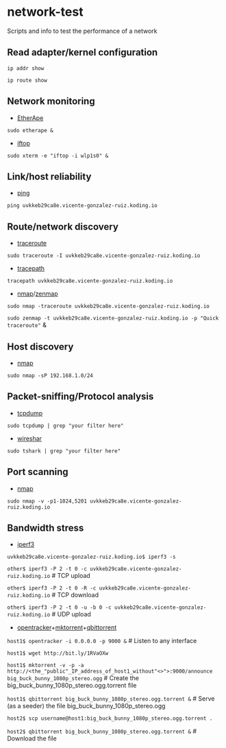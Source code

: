 # network-test
Scripts and info to test the performance of a network

## Read adapter/kernel configuration

`ip addr show`

`ip route show`

## Network monitoring
* [EtherApe](http://etherape.sourceforge.net)

`sudo etherape &`

* [iftop](http://www.ex-parrot.com/pdw/iftop)

`sudo xterm -e "iftop -i wlp1s0" &`

## Link/host reliability
* [ping](http://linux.die.net/man/8/ping)

`ping uvkkeb29ca8e.vicente-gonzalez-ruiz.koding.io`

## Route/network discovery
* [traceroute](http://linux.die.net/man/8/traceroute)

`sudo traceroute -I uvkkeb29ca8e.vicente-gonzalez-ruiz.koding.io`

* [tracepath](http://linux.die.net/man/8/tracepath)

`tracepath uvkkeb29ca8e.vicente-gonzalez-ruiz.koding.io`

* [nmap](https://nmap.org)/[zenmap](https://nmap.org/zenmap)

`sudo nmap -traceroute uvkkeb29ca8e.vicente-gonzalez-ruiz.koding.io`

`sudo zenmap -t uvkkeb29ca8e.vicente-gonzalez-ruiz.koding.io -p "Quick traceroute"` &

## Host discovery
* [nmap](https://nmap.org)

`sudo nmap -sP 192.168.1.0/24`

## Packet-sniffing/Protocol analysis
* [tcpdump](http://www.tcpdump.org)
 
`sudo tcpdump | grep "your filter here"`

* [wireshar](https://www.wireshark.org)

`sudo tshark | grep "your filter here"`

## Port scanning
* [nmap](https://nmap.org)

`sudo nmap -v -p1-1024,5201 uvkkeb29ca8e.vicente-gonzalez-ruiz.koding.io`

## Bandwidth stress
* [iperf3](https://github.com/esnet/iperf)

`uvkkeb29ca8e.vicente-gonzalez-ruiz.koding.io$ iperf3 -s`

`other$ iperf3 -P 2 -t 0 -c uvkkeb29ca8e.vicente-gonzalez-ruiz.koding.io` # TCP upload 

`other$ iperf3 -P 2 -t 0 -R -c uvkkeb29ca8e.vicente-gonzalez-ruiz.koding.io` # TCP download

`other$ iperf3 -P 2 -t 0 -u -b 0 -c uvkkeb29ca8e.vicente-gonzalez-ruiz.koding.io` # UDP upload


* [opentracker](http://erdgeist.org/arts/software/opentracker)+[mktorrent](http://mktorrent.sourceforge.net)+[qbittorrent](http://www.qbittorrent.org)

`host1$ opentracker -i 0.0.0.0 -p 9000 &` # Listen to any interface

`host1$ wget http://bit.ly/1RVaOXw`

`host1$ mktorrent -v -p -a http://<the_"public"_IP_address_of_host1_without"<>">:9000/announce big_buck_bunny_1080p_stereo.ogg` # Create the big_buck_bunny_1080p_stereo.ogg.torrent file

`host1$ qbittorrent big_buck_bunny_1080p_stereo.ogg.torrent &` # Serve (as a seeder) the file big_buck_bunny_1080p_stereo.ogg

`host2$ scp username@host1:big_buck_bunny_1080p_stereo.ogg.torrent .`

`host2$ qbittorrent big_buck_bunny_1080p_stereo.ogg.torrent &` # Download the file

